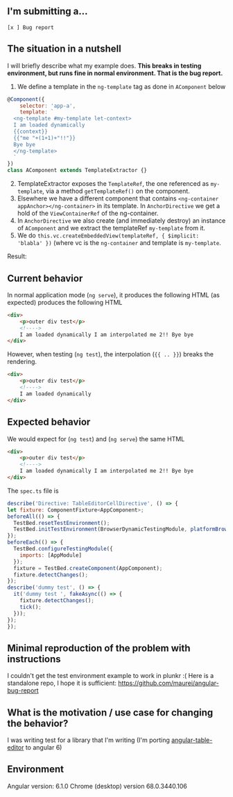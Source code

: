 
## I'm submitting a... 
<pre><code>[x ] Bug report </code></pre>

## The situation in a nutshell

I will briefly describe what my example does. **This breaks in testing environment, but runs fine in normal environment. That is the bug report.**

1. We define a template in the `ng-template` tag as done in `AComponent` below
```javascript
@Component({
    selector: 'app-a',
    template: `
  <ng-template #my-template let-context>
  I am loaded dynamically
  {{context}}
  {{"me "+(1+1)+"!!"}}
  Bye bye
  </ng-template>
  `
})
class AComponent extends TemplateExtractor {}

```

2. TemplateExtractor exposes the `TemplateRef`, the one referenced as `my-template`, via a method `getTemplateRef()` on the component.
3. Elsewhere we have a different component that contains `<ng-container appAnchor></ng-container>` in its template. In `AnchorDirective` we get a hold of the `ViewContainerRef` of the ng-container.
4. In `AnchorDirective` we also create (and immediately destroy) an instance of `AComponent` and we extract the templateRef `my-template` from it.
5. We do  `this.vc.createEmbeddedView(templateRef, { $implicit: 'blabla' })`  (where vc is the `ng-container` and template is `my-template`.

Result:

## Current behavior

In normal application mode (`ng serve`), it produces the following HTML (as expected)
produces the following HTML
```html
<div>
    <p>outer div test</p>
    <!---->
    I am loaded dynamically I am interpolated me 2!! Bye bye 
</div>
```
However, when testing (`ng test`), the interpolation (`{{ .. }}`) breaks the rendering.
```html
<div>
    <p>outer div test</p>
    <!---->
    I am loaded dynamically 
</div>
```

## Expected behavior
We would expect for (`ng test`) and (`ng serve`) the same HTML
```html
<div>
    <p>outer div test</p>
    <!---->
    I am loaded dynamically I am interpolated me 2!! Bye bye 
</div>
```


The `spec.ts` file is
```javascript
describe('Directive: TableEditorCellDirective', () => {
let fixture: ComponentFixture<AppComponent>;
beforeAll(() => {
  TestBed.resetTestEnvironment();
  TestBed.initTestEnvironment(BrowserDynamicTestingModule, platformBrowserDynamicTesting());
});
beforeEach(() => {
  TestBed.configureTestingModule({
    imports: [AppModule]
  });
  fixture = TestBed.createComponent(AppComponent);
  fixture.detectChanges();
});
describe('dummy test', () => {
  it('dummy test ', fakeAsync(() => {
    fixture.detectChanges();
    tick();
  }));
});
});

```

## Minimal reproduction of the problem with instructions
I couldn't get the test environment example to work in plunkr :( 
Here is a standalone repo, I hope it is sufficient: https://github.com/maurei/angular-bug-report

## What is the motivation / use case for changing the behavior?
I was writing test for a library that I'm writing (I'm porting [angular-table-editor](https://maurei.github.io/angular-table-editor/#!/) to angular 6)

## Environment
Angular version: 6.1.0
Chrome (desktop) version 68.0.3440.106

